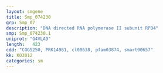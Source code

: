 ```yaml
---
layout: smgene
title: Smp_074230
grp: Smp_07
description: "DNA directed RNA polymerase II subunit RPB4"
smp: Smp_074230.1
uniprot: "G4VLA9"
length:   423
cdd: "COG5250, PRK14981, cl00638, pfam03874, smart00657"
kk: K03012
categories: sm
---
```

